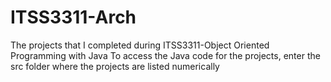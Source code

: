 # ITSS3311-Arch
The projects that I completed during ITSS3311-Object Oriented Programming with Java
To access the Java code for the projects, enter the src folder where the projects are listed numerically
